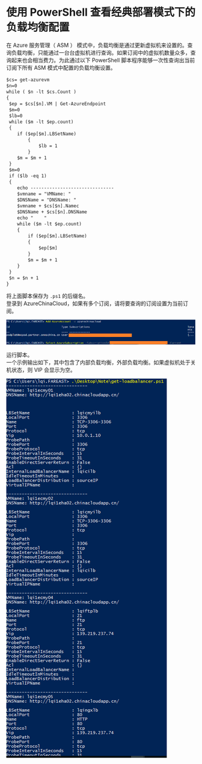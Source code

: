 <properties
                pageTitle="使用 PowerShell 查看经典模式下的负载均衡配置 "
                description="通过 PowerShell 脚本程序查看经典模式下的负载均衡配置 "
                services="load-balancer"
                documentationCenter=""
                authors=""
                manager=""
                editor=""
                tags="负载均衡,PowerShell,经典部署模式,ASM"/>

<tags
                ms.service="load-balancer-aog"
                ms.date="12/15/2016"
                wacn.date="12/15/2016"/>

# 使用 PowerShell 查看经典部署模式下的负载均衡配置  

在 Azure 服务管理（ ASM ） 模式中，负载均衡是通过更新虚拟机来设置的。查询负载均衡，只能通过一台台虚拟机进行查询。如果订阅中的虚拟机数量众多，查询起来也会相当费力。为此通过以下 PowerShell 脚本程序能够一次性查询出当前订阅下所有 ASM 模式中配置的负载均衡设置。  


	$cs= get-azurevm
	$n=0
	while ( $n -lt $cs.Count )
	{
	 $ep = $cs[$n].VM | Get-AzureEndpoint
	 $m=0
	 $lb=0
	 while ($m -lt $ep.count)
	 {
		if ($ep[$m].LBSetName)
			{
				$lb = 1
			}
		$m = $m + 1
	 }
	 $m=0
	 if ($lb -eq 1)
	 {
		echo -------------------------------
		$vmname = "VMName: "
		$DNSName = "DNSName: "
		$vmname + $cs[$n].Namec
		$DNSName + $cs[$n].DNSName
		echo "    "
		while ($m -lt $ep.count)
		{
			if ($ep[$m].LBSetName)
			{
				$ep[$m]
			}
			$m = $m + 1
		}	
	 }
	 $n = $n + 1
	}



将上面脚本保存为 `.ps1` 的后缀名。  
登录到 AzureChinaCloud，如果有多个订阅，请将要查询的订阅设置为当前订阅。

![subscriptions](./media/aog-load-balancer-powershell-query-asm-settings/subscriptions.png)

运行脚本。  
一个示例输出如下，其中包含了内部负载均衡，外部负载均衡。如果虚拟机处于关机状态，则 VIP 会显示为空。

![subscriptions](./media/aog-load-balancer-powershell-query-asm-settings/load-balancer-settings.png)